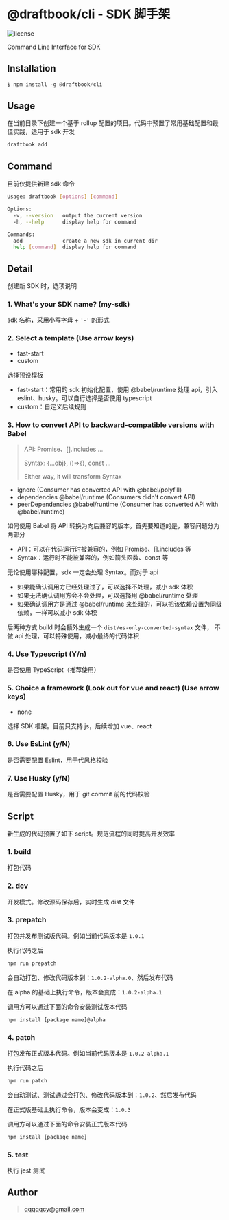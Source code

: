 # @draftbook/cli - SDK 脚手架

![license](https://img.shields.io/npm/l/@draftbook/cli?style=for-the-badge)

Command Line Interface for SDK

## Installation

```javascript
$ npm install -g @draftbook/cli
```

## Usage

在当前目录下创建一个基于 rollup 配置的项目。代码中预置了常用基础配置和最佳实践，适用于 sdk 开发

```bash
draftbook add
```

## Command

目前仅提供新建 sdk 命令

```bash
Usage: draftbook [options] [command]

Options:
  -v, --version   output the current version
  -h, --help      display help for command

Commands:
  add             create a new sdk in current dir
  help [command]  display help for command
```

## Detail

创建新 SDK 时，选项说明

### 1. What's your SDK name? (my-sdk) 
sdk 名称，采用小写字母 + `'-'` 的形式

### 2. Select a template (Use arrow keys)
- fast-start
- custom

选择预设模板
- fast-start：常用的 sdk 初始化配置，使用 @babel/runtime 处理 api，引入 eslint、husky。可以自行选择是否使用 typescript
- custom：自定义后续规则

### 3. How to convert API to backward-compatible versions with Babel
>  API: Promise、[].includes ...
>
>  Syntax: {...obj}, ()=>{}, const ...
>
>  Either way, it will transform Syntax

- ignore (Consumer has converted API with @babel/polyfill) 
- dependencies @babel/runtime (Consumers didn't convert API) 
- peerDependencies @babel/runtime (Consumer has converted API with @babel/runtime)

如何使用 Babel 将 API 转换为向后兼容的版本。首先要知道的是，兼容问题分为两部分

- API：可以在代码运行时被兼容的，例如 Promise、[].includes 等
- Syntax：运行时不能被兼容的，例如箭头函数、const 等

无论使用哪种配置，sdk 一定会处理 Syntax。而对于 api
- 如果能确认调用方已经处理过了，可以选择不处理，减小 sdk 体积
- 如果无法确认调用方会不会处理，可以选择用 @babel/runtime 处理
- 如果确认调用方是通过 @babel/runtime 来处理的，可以把该依赖设置为同级依赖，一样可以减小 sdk 体积

后两种方式 build 时会额外生成一个 `dist/es-only-converted-syntax` 文件， 不做 api 处理，可以特殊使用，减小最终的代码体积

### 4. Use Typescript (Y/n) 
是否使用 TypeScript（推荐使用）

### 5. Choice a framework (Look out for vue and react) (Use arrow keys)
- none 

选择 SDK 框架。目前只支持 js，后续增加 vue、react

### 6. Use EsLint (y/N)
是否需要配置 Eslint，用于代风格校验

### 7. Use Husky (y/N)
是否需要配置 Husky，用于 git commit 前的代码校验

## Script

新生成的代码预置了如下 script。规范流程的同时提高开发效率

### 1. build

打包代码

### 2. dev

开发模式。修改源码保存后，实时生成 dist 文件

### 3. prepatch

打包并发布测试版代码。例如当前代码版本是 `1.0.1`

执行代码之后

```bash
npm run prepatch 
```

会自动打包、修改代码版本到：`1.0.2-alpha.0`、然后发布代码

在 alpha 的基础上执行命令，版本会变成：`1.0.2-alpha.1`

调用方可以通过下面的命令安装测试版本代码

```bash
npm install [package name]@alpha
```

### 4. patch

打包发布正式版本代码。例如当前代码版本是 `1.0.2-alpha.1`

执行代码之后

```bash
npm run patch 
```

会自动测试、测试通过会打包、修改代码版本到：`1.0.2`、然后发布代码

在正式版基础上执行命令，版本会变成：`1.0.3`

调用方可以通过下面的命令安装正式版本代码

```bash
npm install [package name]
```

### 5. test
执行 jest 测试


## Author

> qqqqqcy@gmail.com